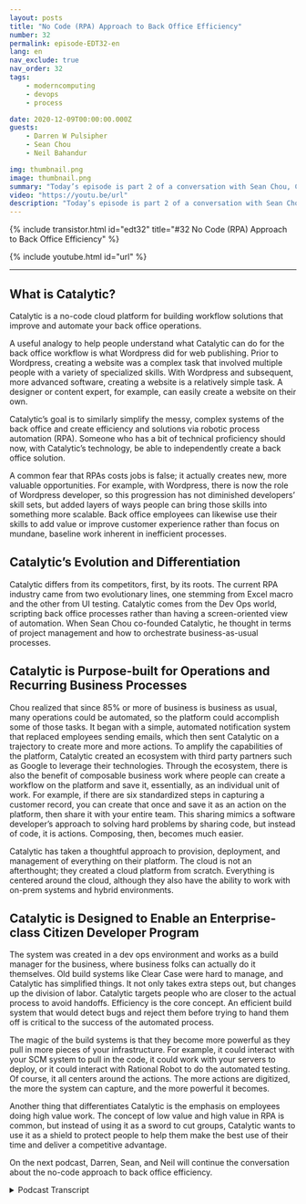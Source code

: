 ```yaml
---
layout: posts
title: "No Code (RPA) Approach to Back Office Efficiency"
number: 32
permalink: episode-EDT32-en
lang: en
nav_exclude: true
nav_order: 32
tags:
    - moderncomputing
    - devops
    - process

date: 2020-12-09T00:00:00.000Z
guests:
    - Darren W Pulsipher
    - Sean Chou
    - Neil Bahandur

img: thumbnail.png
image: thumbnail.png
summary: "Today’s episode is part 2 of a conversation with Sean Chou, Catalytic CEO, and Neil Bahadur, Catalytic Head of Partnerships. They talk with Darren about their no-code approach to back office efficiency with a platform that utilizes RPA and AI technology."
video: "https://youtu.be/url"
description: "Today’s episode is part 2 of a conversation with Sean Chou, Catalytic CEO, and Neil Bahadur, Catalytic Head of Partnerships. They talk with Darren about their no-code approach to back office efficiency with a platform that utilizes RPA and AI technology."
---
```


<div>
{% include transistor.html id="edt32" title="#32 No Code (RPA) Approach to Back Office Efficiency" %}

{% include youtube.html id="url" %}
</div>

---

## What is Catalytic?

Catalytic is a no-code cloud platform for building workflow solutions that improve and automate your back office operations.

A useful analogy to help people understand what Catalytic can do for the back office workflow is what Wordpress did for web publishing. Prior to Wordpress, creating a website was a complex task that involved multiple people with a variety of specialized skills. With Wordpress and subsequent, more advanced software, creating a website is a relatively simple task. A designer or content expert, for example, can easily create a website on their own.

Catalytic’s goal is to similarly simplify the messy, complex systems of the back office and create efficiency and solutions via robotic process automation (RPA). Someone who has a bit of technical proficiency should now, with Catalytic’s technology, be able to independently create a back office solution.

A common fear that RPAs costs jobs is false; it actually creates new, more valuable opportunities. For example, with Wordpress, there is now the role of Wordpress developer, so this progression has not diminished developers’ skill sets, but added layers of ways people can bring those skills into something more scalable. Back office employees can likewise use their skills to add value or improve customer experience rather than focus on mundane, baseline work inherent in inefficient processes.

## Catalytic’s Evolution and Differentiation

Catalytic differs from its competitors, first, by its roots. The current RPA industry came from two evolutionary lines, one stemming from Excel macro and the other from UI testing. Catalytic comes from the Dev Ops world, scripting back office processes rather than having a screen-oriented view of automation. When Sean Chou co-founded Catalytic, he thought in terms of project management and how to orchestrate business-as-usual processes.

## Catalytic is Purpose-built for Operations and Recurring Business Processes

Chou realized that since 85% or more of business is business as usual, many operations could be automated, so the platform could accomplish some of those tasks. It began with a simple, automated notification system that replaced employees sending emails, which then sent Catalytic on a trajectory to create more and more actions. To amplify the capabilities of the platform, Catalytic created an ecosystem with third party partners such as Google to leverage their technologies. Through the ecosystem, there is also the benefit of composable business work where people can create a workflow on the platform and save it, essentially, as an individual unit of work. For example, if there are six standardized steps in capturing a customer record, you can create that once and save it as an action on the platform, then share it with your entire team. This sharing mimics a software developer’s approach to solving hard problems by sharing code, but instead of code, it is actions. Composing, then, becomes much easier.

Catalytic has taken a thoughtful approach to provision, deployment, and management of everything on their platform. The cloud is not an afterthought; they created a cloud platform from scratch. Everything is centered around the cloud, although they also have the ability to work with on-prem systems and hybrid environments.

## Catalytic is Designed to Enable an Enterprise-class Citizen Developer Program

The system was created in a dev ops environment and works as a build manager for the business, where business folks can actually do it themselves. Old build systems like Clear Case were hard to manage, and Catalytic has simplified things. It not only takes extra steps out, but changes up the division of labor. Catalytic targets people who are closer to the actual process to avoid handoffs. Efficiency is the core concept. An efficient build system that would detect bugs and reject them before trying to hand them off is critical to the success of the automated process.

The magic of the build systems is that they become more powerful as they pull in more pieces of your infrastructure. For example, it could interact with your SCM system to pull in the code, it could work with your servers to deploy, or it could interact with Rational Robot to do the automated testing. Of course, it all centers around the actions. The more actions are digitized, the more the system can capture, and the more powerful it becomes.

Another thing that differentiates Catalytic is the emphasis on employees doing high value work. The concept of low value and high value in RPA is common, but instead of using it as a sword to cut groups, Catalytic wants to use it as a shield to protect people to help them make the best use of their time and deliver a competitive advantage.

On the next podcast, Darren, Sean, and Neil will continue the conversation about the no-code approach to back office efficiency. 



<details>
<summary> Podcast Transcript </summary>

<p></p>

</details>
